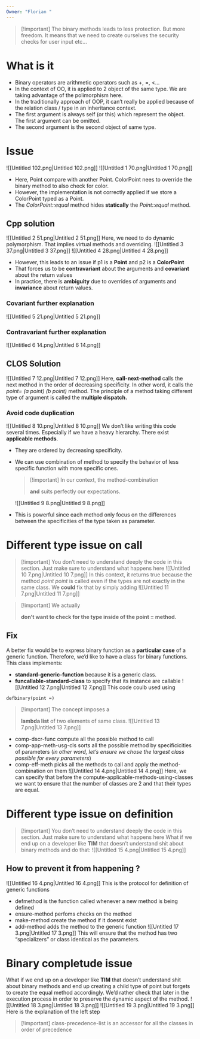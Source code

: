```yaml
---
Owner: "Florian "
---
```

> [!important] The binary methods leads to less protection. But more freedom. It means that we need to create ourselves the security checks for user input etc…
# What is it
- Binary operators are arithmetic operators such as +, =, <…
- In the context of OO, it is applied to 2 object of the same type. We are taking advantage of the polimorphism here.
- In the traditionally approach of OOP, it can’t really be applied because of the relation class / type in an inheritance context.
- The first argument is always self (or this) which represent the object. The first argument can be omitted.
- The second argument is the second object of same type.
# Issue
![[Untitled 102.png|Untitled 102.png]]
![[Untitled 1 70.png|Untitled 1 70.png]]
- Here, Point compare with another Point. ColorPoint nees to override the binary method to also check for color.
- However, the implementation is not correctly applied if we store a ColorPoint typed as a Point.
- The _ColorPoint::equal_ method hides **statically** the _Point::equal_ method.
## Cpp solution
![[Untitled 2 51.png|Untitled 2 51.png]]
Here, we need to do dynamic polymorphism. That implies virtual methods and overriding.
![[Untitled 3 37.png|Untitled 3 37.png]]
![[Untitled 4 28.png|Untitled 4 28.png]]
- However, this leads to an issue if p1 is a **Point** and p2 is a **ColorPoint**
- That forces us to be **contravariant** about the arguments and **covariant** about the return values
- In practice, there is **ambiguity** due to overrides of arguments and **invariance** about return values.
### Covariant further explanation
![[Untitled 5 21.png|Untitled 5 21.png]]
### Contravariant further explanation
![[Untitled 6 14.png|Untitled 6 14.png]]
  
## CLOS Solution
![[Untitled 7 12.png|Untitled 7 12.png]]
Here, **call-next-method** calls the next method in the order of decreasing specificity. In other word, it calls the _point= (a point) (b point)_ method.
The principle of a method taking different type of argument is called the **multiple dispatch.**
### Avoid code duplication
![[Untitled 8 10.png|Untitled 8 10.png]]
We don’t like writing this code several times. Especially if we have a heavy hierarchy.
There exist **applicable methods**.
- They are ordered by decreasing specificity.
- We can use combination of method to specify the behavior of less specific function with more specific ones.
    
    > [!important] In our context, the method-combination
    > 
    > **and** suits perfectly our expectations.
    
    ![[Untitled 9 8.png|Untitled 9 8.png]]
    
- This is powerful since each method only focus on the differences between the specificities of the type taken as parameter.
# Different type issue on call

> [!important] You don’t need to understand deeply the code in this section. Just make sure to understand what happens here
![[Untitled 10 7.png|Untitled 10 7.png]]
In this context, it returns true because the method _point point_ is called even if the types are not exactly in the same class.
We **could** fix that by simply adding
![[Untitled 11 7.png|Untitled 11 7.png]]

> [!important] We actually
> 
> **don’t want to check for the type inside of the point = method.**
## Fix
A better fix would be to express binary function as a **particular case** of a generic function. Therefore, we’d like to have a class for binary functions.
This class implements:
- **standard-generic-function** because it is a generic class.
- **funcallable-standard-class** to specify that its instance are callable
![[Untitled 12 7.png|Untitled 12 7.png]]
This code coulb used using
```Lisp
defbinary(point =)
```

> [!important] The concept imposes a
> 
> **lambda list** of two elements of same class.
![[Untitled 13 7.png|Untitled 13 7.png]]
- comp-dscr-func compute all the possible method to call
- comp-app-meth-usg-cls sorts all the possible method by specificicities of parameters (_in other word, let’s ensure we chose the largest class possible for every parameters_)
- comp-eff-meth picks all the methods to call and apply the method-combination on them
![[Untitled 14 4.png|Untitled 14 4.png]]
Here, we can specify that before the compute-applicable-methods-using-classes we want to ensure that the number of classes are 2 and that their types are equal.
  
# Different type issue on definition

> [!important] You don’t need to understand deeply the code in this section. Just make sure to understand what happens here
What if we end up on a developer like **TIM** that doesn’t understand shit about binary methods and do that:
![[Untitled 15 4.png|Untitled 15 4.png]]
## How to prevent it from happening ?
![[Untitled 16 4.png|Untitled 16 4.png]]
This is the protocol for definition of generic functions
- defmethod is the function called whenever a new method is being defined
- ensure-method perfoms checks on the method
- make-method create the method if it doesnt exist
- add-method adds the method to the generic function
![[Untitled 17 3.png|Untitled 17 3.png]]
This will ensure that the method has two “specializers” or class identical as the parameters.
# Binary completude issue
What if we end up on a developer like **TIM** that doesn’t understand shit about binary methods and end up creating a child type of point but forgets to create the equal method accordingly.
We’d rather check that later in the execution process in order to preserve the dynamic aspect of the method.
![[Untitled 18 3.png|Untitled 18 3.png]]
![[Untitled 19 3.png|Untitled 19 3.png]]
Here is the explanation of the left step

> [!important] class-precedence-list is an accessor for all the classes in order of precedence